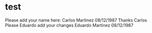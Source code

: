 # test
Please add your name here:
Carlos  Martinez 08/12/1987
Thanks Carlos
Please Eduardo add your changes
Eduardo Martinez 08/12/1987
